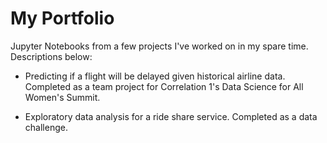 My Portfolio
=======

Jupyter Notebooks from a few projects I've worked on in my spare time. Descriptions below:

* Predicting if a flight will be delayed given historical airline data. Completed as a team project for Correlation 1's Data Science for All Women's Summit.

* Exploratory data analysis for a ride share service. Completed as a data challenge.
